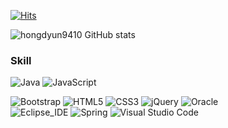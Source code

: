 



[![Hits](https://hits.seeyoufarm.com/api/count/incr/badge.svg?url=https%3A%2F%2Fgithub.com%2Fhongdyun9410&count_bg=%23EBDF4D&title_bg=%23F5A6D3&icon=&icon_color=%23E7E7E7&title=hits&edge_flat=false)](https://hits.seeyoufarm.com)

![hongdyun9410 GitHub stats](https://github-readme-stats.vercel.app/api?username=hongdyun9410&show_icons=true&theme=radical)





### Skill
![Java](https://img.shields.io/badge/Java-007396.svg?&style=for-the-badge&logo=Java&logoColor=white)
![JavaScript](https://img.shields.io/badge/JavaScript-F7DF1E.svg?&style=for-the-badge&logo=JavaScript&logoColor=white)
<br>

![Bootstrap](https://img.shields.io/badge/Bootstrap-7952B3.svg?&style=for-the-badge&logo=Bootstrap&logoColor=white)
![HTML5](https://img.shields.io/badge/HTML5-E34F26.svg?&style=for-the-badge&logo=HTML5&logoColor=white)
![CSS3](https://img.shields.io/badge/CSS3-1572B6.svg?&style=for-the-badge&logo=CSS3&logoColor=white)
![jQuery](https://img.shields.io/badge/jQuery-F37626.svg?&style=for-the-badge&logo=jQuery&logoColor=white)
![Oracle](https://img.shields.io/badge/Oracle-F80000.svg?&style=for-the-badge&logo=Oracle&logoColor=white)
<br>
![Eclipse_IDE](https://img.shields.io/badge/EclipseIDE-2C2255.svg?&style=for-the-badge&logo=EclipseIDE&logoColor=white)
![Spring](https://img.shields.io/badge/Spring-6DB33F.svg?&style=for-the-badge&logo=Spring&logoColor=white)
![Visual Studio Code](https://img.shields.io/badge/VisualStudioCode-007ACC.svg?&style=for-the-badge&logo=VisualStudioCode&logoColor=white)
